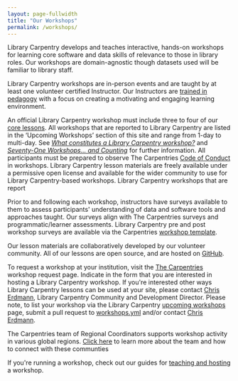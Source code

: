 ```yaml
---
layout: page-fullwidth
title: "Our Workshops"
permalink: /workshops/
---
```


Library Carpentry develops and teaches interactive, hands-on workshops for learning core software and data skills of relevance to those in library roles. Our workshops are domain-agnostic though datasets used will be familiar to library staff. 

Library Carpentry workshops are in-person events and are taught by at least one volunteer certified Instructor. Our Instructors are [trained in pedagogy](http://carpentries.github.io/instructor-training/) with a focus on creating a motivating and engaging learning environment. 

An official Library Carpentry workshop must include three to four of our [core lessons](/lessons/). All workshops that are reported to Library Carpentry are listed in the ‘Upcoming Workshops’ section of this site and range from 1-day to multi-day. See _[What constitutes a Library Carpentry workshop?](https://librarycarpentry.org/blog/2018/08/what-is-a-workshop/)_ and _[Seventy-One Workshops... and Counting](https://librarycarpentry.org/blog/2018/08/seventy-one-and-counting/)_ for further information. All participants must be prepared to observe The Carpentries [Code of Conduct](https://docs.carpentries.org/topic_folders/policies/code-of-conduct.html) in workshops. Library Carpentry lesson materials are freely available under a permissive open license and available for the wider community to use for Library Carpentry-based workshops. Library Carpentry workshops that are report

Prior to and following each workshop, instructors have surveys available to them to assess participants' understanding of data and software tools and approaches taught. Our surveys align with The Carpentries surveys and programmatic/learner assessments. Library Carpentry pre and post workshop surveys are available via the Carpentries [workshop template](https://github.com/carpentries/workshop-template).

Our lesson materials are collaboratively developed by our volunteer community. All of our lessons are open source, and are hosted on [GitHub](https://github.com/librarycarpentry). 

To request a workshop at your institution, visit the [The Carpentries](https://amy.software-carpentry.org/forms/workshop/) workshop request page. Indicate in the form that you are interested in hosting a Library Carpentry workshop. If you're interested other ways Library Carpentry lessons can be used at your site, please contact [Chris Erdmann](mailto:Christopher.Erdmann@ucop.edu), Library Carpentry Community and Development Director. Please note, to list your workshop via the Library Carpentry [upcoming workshops](https://librarycarpentry.org/upcoming_workshops/) page, submit a pull request to [workshops.yml](https://github.com/LibraryCarpentry/librarycarpentry.github.io/blob/master/_data/workshops.yml) and/or contact [Chris Erdmann](mailto:Christopher.Erdmann@ucop.edu).

The Carpentries team of Regional Coordinators supports workshop activity in various global regions.  [Click here](https://carpentries.org/regionalcoordinators/) to learn more about the team and how to connect with these communties


If you're running a workshop, check out our guides for [teaching and hosting](https://docs.carpentries.org/topic_folders/hosts_instructors/index.html) a workshop. 
  
